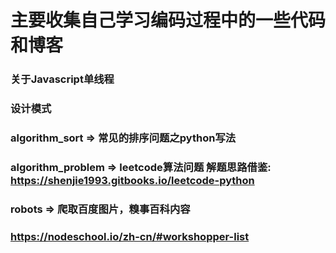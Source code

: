 # 主要收集自己学习编码过程中的一些代码和博客

### 关于Javascript单线程
### 设计模式
### algorithm_sort => 常见的排序问题之python写法
### algorithm_problem => leetcode算法问题 解题思路借鉴: https://shenjie1993.gitbooks.io/leetcode-python
### robots => 爬取百度图片，糗事百科内容
### https://nodeschool.io/zh-cn/#workshopper-list
